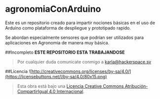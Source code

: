 # agronomiaConArduino

Este es un repositorio creado para impartir nociones básicas en el uso de Arduino como plataforma de despliegue y prototipado rapido.

Se abordan especialmente sensores que podrian ser utilizados para aplicaciones en Agronomia de manera muy básica. 

##Incompleto
**ESTE REPOSITORIO ESTA TRABAJANDOSE**

> Por cualquier duda comunicate conmigo a karla@hackerspace.sv

##Licencia
![http://creativecommons.org/licenses/by-sa/4.0/](https://licensebuttons.net/l/by-sa/4.0/80x15.png)
> Esta obra está bajo una [Licencia Creative Commons Atribución-CompartirIgual 4.0 Internacional](http://creativecommons.org/licenses/by-sa/4.0/).
